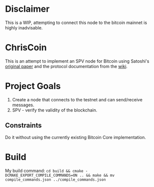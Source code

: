 # Disclaimer

This is a WIP, attempting to connect this node to the bitcoin mainnet is highly inadvisable.

# ChrisCoin

This is an attempt to implement an SPV node for Bitcoin using Satoshi's [original paper](https://bitcoincore.org/bitcoin.pdf) and the
protocol documentation from the [wiki](https://en.bitcoin.it/wiki/Protocol_documentation#Block_Headers).

# Project Goals

1. Create a node that connects to the testnet and can send/receive messages.
2. SPV - verify the validity of the blockchain.

## Constraints

Do it without using the currently existing Bitcoin Core implementation.

# Build

My build command:
`cd build && cmake -DCMAKE_EXPORT_COMPILE_COMMANDS=ON .. && make && mv compile_commands.json ../compile_commands.json`
